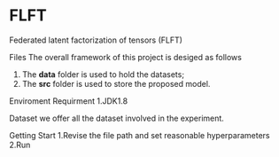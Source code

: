 # FLFT

Federated latent factorization of tensors (FLFT)

Files
The overall framework of this project is desiged as follows
1. The **data** folder is used to hold the datasets;
2. The **src** folder is used to store the proposed model.

Enviroment Requirment
1.JDK1.8

Dataset
we offer all the dataset involved in the experiment.

Getting Start
1.Revise the file path and set reasonable hyperparameters
2.Run

